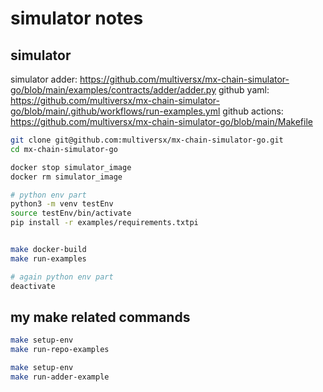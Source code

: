 # simulator notes
## simulator
simulator adder: https://github.com/multiversx/mx-chain-simulator-go/blob/main/examples/contracts/adder/adder.py
github yaml: https://github.com/multiversx/mx-chain-simulator-go/blob/main/.github/workflows/run-examples.yml
github actions: https://github.com/multiversx/mx-chain-simulator-go/blob/main/Makefile

```bash
git clone git@github.com:multiversx/mx-chain-simulator-go.git
cd mx-chain-simulator-go

docker stop simulator_image
docker rm simulator_image

# python env part
python3 -m venv testEnv
source testEnv/bin/activate
pip install -r examples/requirements.txtpi


make docker-build
make run-examples

# again python env part
deactivate
```


## my make related commands
```bash
make setup-env
make run-repo-examples

make setup-env
make run-adder-example
```
